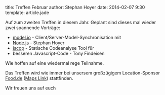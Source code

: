 title: Treffen Februar
author: Stephan Hoyer
date: 2014-02-07 9:30
template: article.jade

Auf zum zweiten Treffen in diesem Jahr. Geplant sind dieses mal wieder zwei
spannende Vorträge:

* [model.io](https://github.com/model-io/model.io) - Client/Server-Model-Synchronisation mit
* [Node.js](http://nodejs.org/) - Stephan Hoyer
* [jscop](https://github.com/it-ony/jscop) - Statische Codeanalyse Tool für
* besseren Javascript-Code - Tony Findeisen

Wie hoffen auf eine wiedermal rege Teilnahme.

Das Treffen wird wie immer bei unsersem großzügigem Location-Sponsor
[Food.de](http://www.food.de) ([Maps Link](https://maps.google.com/maps?q=food.de+%2F%2F+food+direkt+GmbH&ie=UTF8&ll=51.346925,12.388909&spn=0.011674,0.009849&fb=1&hq=food.de+hans+poeche+stra%C3%9Fe+leipzig&cid=15222040660717068586&t=h&z=16&iwloc=A)) stattfinden.

Wir freuen uns auf euch
